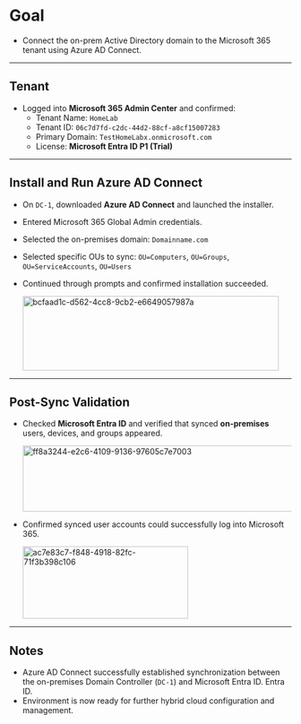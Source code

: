 # Goal
- Connect the on-prem Active Directory domain to the Microsoft 365 tenant using Azure AD Connect.

---

## Tenant 
- Logged into **Microsoft 365 Admin Center** and confirmed:
  - Tenant Name: `HomeLab`
  - Tenant ID: `06c7d7fd-c2dc-44d2-88cf-a8cf15007283`
  - Primary Domain: `TestHomeLabx.onmicrosoft.com`
  - License: **Microsoft Entra ID P1 (Trial)**

---

## Install and Run Azure AD Connect
- On `DC-1`, downloaded **Azure AD Connect** and launched the installer.
- Entered Microsoft 365 Global Admin credentials.
- Selected the on-premises domain: `Domainname.com`
- Selected specific OUs to sync: `OU=Computers`, `OU=Groups`, `OU=ServiceAccounts`, `OU=Users`
- Continued through prompts and confirmed installation succeeded.

  <img width="457" height="133" alt="bcfaad1c-d562-4cc8-9cb2-e6649057987a" src="https://github.com/user-attachments/assets/ecfb9e75-bf92-43c9-9a32-e15f5911129d" />

---

## Post-Sync Validation
- Checked **Microsoft Entra ID** and verified that synced **on-premises** users, devices, and groups appeared.
  
  <img width="740" height="118" alt="ff8a3244-e2c6-4109-9136-97605c7e7003" src="https://github.com/user-attachments/assets/5947fedb-b04d-46a6-9e37-174369caf701" />

- Confirmed synced user accounts could successfully log into Microsoft 365.
  
  <img width="295" height="129" alt="ac7e83c7-f848-4918-82fc-71f3b398c106" src="https://github.com/user-attachments/assets/268a8eb4-7756-4e1d-8465-e1f84b8c56ab" />

---

## Notes
- Azure AD Connect successfully established synchronization between the on-premises Domain Controller (`DC-1`) and Microsoft Entra ID. Entra ID.
- Environment is now ready for further hybrid cloud configuration and management.
